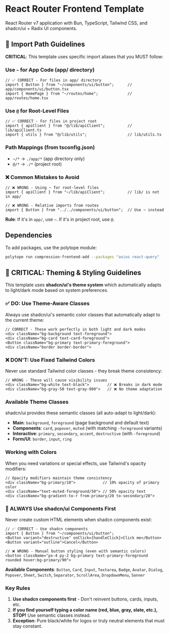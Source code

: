 # React Router Frontend Template

React Router v7 application with Bun, TypeScript, Tailwind CSS, and shadcn/ui + Radix UI components.

## 📁 Import Path Guidelines

**CRITICAL**: This template uses specific import aliases that you MUST follow:

### Use `~` for App Code (app/ directory)
```tsx
// ✅ CORRECT - For files in app/ directory
import { Button } from "~/components/ui/button";      // app/components/ui/button.tsx
import { HomePage } from "~/routes/home";             // app/routes/home.tsx
```

### Use `@` for Root-Level Files
```tsx
// ✅ CORRECT - For files in project root
import { apiClient } from "@/lib/apiClient";          // lib/apiClient.ts
import { utils } from "@/lib/utils";                  // lib/utils.ts
```

### Path Mappings (from tsconfig.json)
- `~/*` → `./app/*` (app directory only)
- `@/*` → `./*` (project root)

### ❌ Common Mistakes to Avoid
```tsx
// ❌ WRONG - Using ~ for root-level files
import { apiClient } from "~/lib/apiClient";          // lib/ is not in app/

// ❌ WRONG - Relative imports from routes
import { Button } from "../../components/ui/button";  // Use ~ instead
```

**Rule**: If it's in `app/`, use `~`. If it's in project root, use `@`.

## Dependencies
To add packages, use the polytope module:
```bash
polytope run compression-frontend-add --packages "axios react-query"
```

## 🎨 CRITICAL: Theming & Styling Guidelines

This template uses **shadcn/ui's theme system** which automatically adapts to light/dark mode based on system preferences.

### ✅ DO: Use Theme-Aware Classes
Always use shadcn/ui's semantic color classes that automatically adapt to the current theme:

```tsx
// CORRECT - These work perfectly in both light and dark modes
<div className="bg-background text-foreground">
<div className="bg-card text-card-foreground">
<Button className="bg-primary text-primary-foreground">
<div className="border border-border">
```

### ❌ DON'T: Use Fixed Tailwind Colors
Never use standard Tailwind color classes - they break theme consistency:

```tsx
// WRONG - These will cause visibility issues
<div className="bg-white text-black">        // ❌ Breaks in dark mode
<div className="bg-gray-50 text-gray-900">   // ❌ No theme adaptation
```

### Available Theme Classes
shadcn/ui provides these semantic classes (all auto-adapt to light/dark):
- **Main**: `background`, `foreground` (page background and default text)
- **Components**: `card`, `popover`, `muted` (with matching `-foreground` variants)
- **Interactive**: `primary`, `secondary`, `accent`, `destructive` (with `-foreground`)
- **Form/UI**: `border`, `input`, `ring`

### Working with Colors
When you need variations or special effects, use Tailwind's opacity modifiers:
```tsx
// Opacity modifiers maintain theme consistency
<div className="bg-primary/10">            // 10% opacity of primary color
<div className="text-muted-foreground/50"> // 50% opacity text
<div className="bg-gradient-to-r from-primary/20 to-secondary/20">
```

### 🚨 ALWAYS Use shadcn/ui Components First
Never create custom HTML elements when shadcn components exist:

```tsx
// ✅ CORRECT - Use shadcn components
import { Button } from "~/components/ui/button";
<Button variant="destructive" onClick={handleClick}>Click me</Button>
<Button variant="outline">Cancel</Button>

// ❌ WRONG - Manual button styling (even with semantic colors)
<button className="px-4 py-2 bg-primary text-primary-foreground rounded hover:bg-primary/90">
```

**Available Components**: `Button`, `Card`, `Input`, `Textarea`, `Badge`, `Avatar`, `Dialog`, `Popover`, `Sheet`, `Switch`, `Separator`, `ScrollArea`, `DropdownMenu`, `Sonner`

### Key Rules
1. **Use shadcn components first** - Don't reinvent buttons, cards, inputs, etc.
2. **If you find yourself typing a color name (red, blue, gray, slate, etc.), STOP!** Use semantic classes instead.
3. **Exception**: Pure black/white for logos or truly neutral elements that must stay constant.
